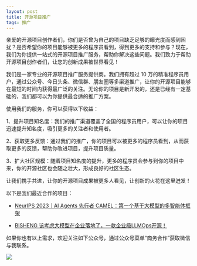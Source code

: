 ```yaml
---
layout: post
title: 开源项目推广
tags: 推广
---
```


亲爱的开源项目创作者们，你们是否曾为自己的项目缺乏足够的曝光度而感到困扰？是否希望你的项目能够被更多的程序员看到，得到更多的支持和参与？现在，我们为你提供一站式的开源项目推广服务，帮助你解决这些问题。我们致力于帮助开源项目创作者们，让您的创新成果被世界看见！

我们是一家专业的开源项目推广服务提供商。我们拥有超过 10 万的精准程序员用户，通过公众号、今日头条、微信群、朋友圈等多渠道推广，让你的开源项目能够在最短的时间内获得最广泛的关注。无论你的项目是新开发的，还是已经有一定基础的，我们都可以为你提供最合适的推广方案。

使用我们的服务，你可以获得以下收益：

1、提升项目知名度：我们的推广渠道覆盖了全国的程序员用户，可以让你的项目迅速提升知名度，吸引更多的关注者和使用者。

2、获取更多反馈：通过我们的推广，你的项目可以被更多的程序员看到，从而获取更多的反馈，帮助你改进项目，提升项目质量。

3、扩大社区规模：随着项目知名度的提升，更多的程序员会参与到你的项目中来，你的开源社区也会随之壮大，形成良好的社区生态。

让我们携手共进，让你的开源项目成果被更多人看见，让创新的火花在这里迸发！

以下是我们最近合作的项目：

* [NeurIPS 2023｜AI Agents 先行者 CAMEL：第一个基于大模型的多智能体框架](https://mp.weixin.qq.com/s?__biz=MzAwMzE5NzM2Nw==&mid=2247488948&idx=1&sn=2e85bb0d93dc81c353d92f1fa6f502aa&chksm=9b3f856cac480c7a21e67487715695c6730b6a058c704b5fb08e3a35c78fda48128a15730d41&token=1311779942&lang=zh_CN#rd)

* [BISHENG 该考虑大模型在企业落地了，一款企业级LLMOps开源！](https://mp.weixin.qq.com/s?__biz=MzAwMzE5NzM2Nw==&mid=2247488290&idx=1&sn=e856b7f3af68b02798e85e38f8486b0f&chksm=9b3f83faac480aec3f6870cf77bc33f3ac3b1aac5036176a57e8ff0a70672dcb622f97492160&token=1311779942&lang=zh_CN#rd)

如果你也有以上需求，欢迎关注如下公众号，通过公众号菜单“商务合作”获取微信与我联系。

![](https://7465-test-3c9b5e-1258459492.tcb.qcloud.la/qrcode.jpg)
